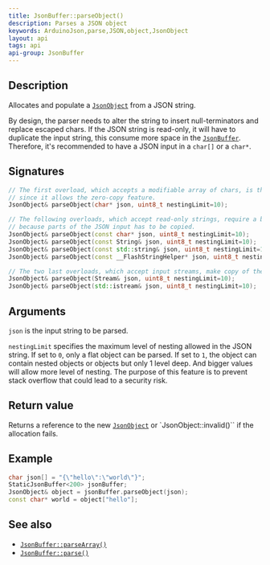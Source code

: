 ```yaml
---
title: JsonBuffer::parseObject()
description: Parses a JSON object
keywords: ArduinoJson,parse,JSON,object,JsonObject
layout: api
tags: api
api-group: JsonBuffer
---
```


## Description

Allocates and populate a [`JsonObject`]({{site.baseurl}}/api/jsonobject/) from a JSON string.

By design, the parser needs to alter the string to insert null-terminators and replace escaped chars.
If the JSON string is read-only, it will have to duplicate the input string, this consume more space in the [`JsonBuffer`]({{site.baseurl}}/api/jsonbuffer/).
Therefore, it's recommended to have a JSON input in a `char[]` or a `char*`.

## Signatures

```c++
// The first overload, which accepts a modifiable array of chars, is the most efficient
// since it allows the zero-copy feature.
JsonObject& parseObject(char* json, uint8_t nestingLimit=10);

// The following overloads, which accept read-only strings, require a bigger JsonBuffer
// because parts of the JSON input has to be copied.
JsonObject& parseObject(const char* json, uint8_t nestingLimit=10);
JsonObject& parseObject(const String& json, uint8_t nestingLimit=10);
JsonObject& parseObject(const std::string& json, uint8_t nestingLimit=10);
JsonObject& parseObject(const __FlashStringHelper* json, uint8_t nestingLimit=10);

// The two last overloads, which accept input streams, make copy of the input too.
JsonObject& parseObject(Stream& json, uint8_t nestingLimit=10);
JsonObject& parseObject(std::istream& json, uint8_t nestingLimit=10);
```

## Arguments

`json` is the input string to be parsed.

`nestingLimit` specifies the maximum level of nesting allowed in the JSON string.
If set to `0`, only a flat object can be parsed.
If set to `1`, the object can contain nested objects or objects but only 1 level deep.
And bigger values will allow more level of nesting.
The purpose of this feature is to prevent stack overflow that could lead to a security risk.

## Return value

Returns a reference to the new [`JsonObject`]({{site.baseurl}}/api/jsonobject/) or `JsonObject::invalid()`` if the allocation fails.

## Example

```c++
char json[] = "{\"hello\":\"world\"}";
StaticJsonBuffer<200> jsonBuffer;
JsonObject& object = jsonBuffer.parseObject(json);
const char* world = object["hello"];
```

## See also

* [`JsonBuffer::parseArray()`]({{site.baseurl}}/api/jsonbuffer/parsearray/)
* [`JsonBuffer::parse()`]({{site.baseurl}}/api/jsonbuffer/parse/)